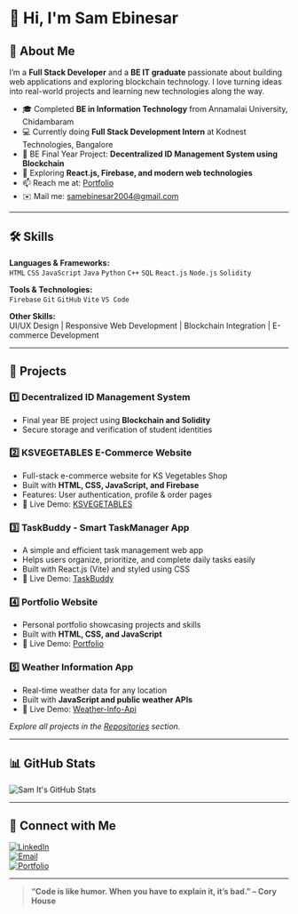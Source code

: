 # 👋 Hi, I'm Sam Ebinesar

## 💼 About Me
I’m a **Full Stack Developer** and a **BE IT graduate** passionate about building web applications and exploring blockchain technology. I love turning ideas into real-world projects and learning new technologies along the way.  

- 🎓 Completed **BE in Information Technology** from Annamalai University, Chidambaram  
- 💻 Currently doing **Full Stack Development Intern** at Kodnest Technologies, Bangalore  
- 🔗 BE Final Year Project: **Decentralized ID Management System using Blockchain**  
- 🌱 Exploring **React.js, Firebase, and modern web technologies**  
- 📫 Reach me at: [Portfolio](https://samebinesar.github.io/NewPort/)  
- ✉️ Mail me: [samebinesar2004@gmail.com](mailto:samebinesar2004@gmail.com)  

---

## 🛠 Skills

**Languages & Frameworks:**  
`HTML` `CSS` `JavaScript` `Java` `Python` `C++` `SQL` `React.js` `Node.js` `Solidity`  

**Tools & Technologies:**  
`Firebase` `Git` `GitHub` `Vite` `VS Code`  

**Other Skills:**  
UI/UX Design | Responsive Web Development | Blockchain Integration | E-commerce Development  

---

## 🚀 Projects

### 1️⃣ Decentralized ID Management System
- Final year BE project using **Blockchain and Solidity**  
- Secure storage and verification of student identities  

### 2️⃣ KSVEGETABLES E-Commerce Website
- Full-stack e-commerce website for KS Vegetables Shop  
- Built with **HTML, CSS, JavaScript, and Firebase**  
- Features: User authentication, profile & order pages  
- 🔗 Live Demo: [KSVEGETABLES](https://samebinesar.github.io/KSVEGETABLES.com/)
### 3️⃣ TaskBuddy - Smart TaskManager App
- A simple and efficient task management web app
- Helps users organize, prioritize, and complete daily tasks easily
- Built with React.js (Vite) and styled using CSS
- 🔗 Live Demo: [TaskBuddy](https://samebinesar.github.io/Taskbuddy/)

### 4️⃣ Portfolio Website
- Personal portfolio showcasing projects and skills  
- Built with **HTML, CSS, and JavaScript**  
- 🔗 Live Demo: [Portfolio](https://samebinesar.github.io/NewPort/)  

### 5️⃣ Weather Information App
- Real-time weather data for any location  
- Built with **JavaScript and public weather APIs**  
- 🔗 Live Demo: [Weather-Info-Api](https://samebinesar.github.io/Weather-api/)  

*Explore all projects in the [Repositories](https://github.com/samebinesar?tab=repositories) section.*  

---

## 📊 GitHub Stats
![Sam It's GitHub Stats](https://github-readme-stats.vercel.app/api?username=samebinesar&show_icons=true&theme=radical)  

---

## 🔗 Connect with Me

[![LinkedIn](https://img.shields.io/badge/LinkedIn-Sam_It-blue?style=for-the-badge&logo=linkedin)](https://www.linkedin.com/in/sam-it-2247202b6)  
[![Email](https://img.shields.io/badge/Email-samebinesar2004@gmail.com-red?style=for-the-badge&logo=gmail)](mailto:samebinesar2004@gmail.com)  
[![Portfolio](https://img.shields.io/badge/Portfolio-Website-orange?style=for-the-badge&logo=github)](https://samebinesar.github.io/NewPort/)  

---

> **“Code is like humor. When you have to explain it, it’s bad.” – Cory House**
